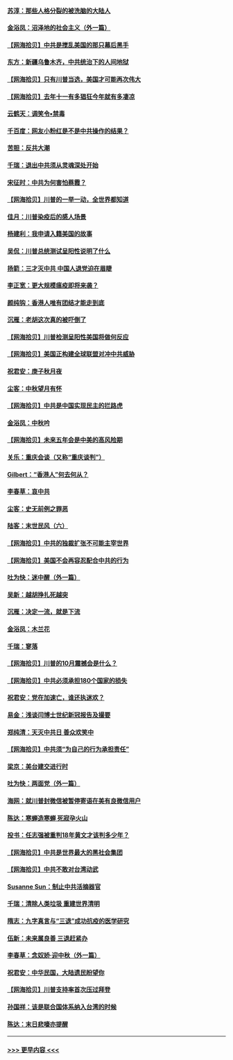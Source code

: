 #### [苏淳：那些人格分裂的被洗脑的大陆人](../pages/nsc993/n12467858.md?t=10120351) 
#### [金浴凤：沼泽地的社会主义（外一篇）](../pages/nsc993/n12467792.md?t=10120351) 
#### [【网海拾贝】中共是搅乱美国的那只幕后黑手](../pages/nsc993/n12467700.md?t=10120351) 
#### [东方：新疆乌鲁木齐，中共统治下的人间地狱](../pages/nsc993/n12466075.md?t=10120351) 
#### [【网海拾贝】只有川普当选，美国才可能再次伟大](../pages/nsc993/n12466013.md?t=10120351) 
#### [【网海拾贝】去年十一有多猖狂今年就有多凄凉](../pages/nsc993/n12463649.md?t=10120351) 
#### [云鹤天：调笑令▪禁毒](../pages/nsc993/n12462975.md?t=10120351) 
#### [千百度：网友小粉红是不是中共操作的结果？](../pages/nsc993/n12461025.md?t=10120351) 
#### [苦胆：反共大潮](../pages/nsc993/n12459469.md?t=10120351) 
#### [千瑞：退出中共须从灵魂深处开始](../pages/nsc993/n12459437.md?t=10120351) 
#### [宋征时：中共为何害怕蔡霞？](../pages/nsc993/n12459097.md?t=10120351) 
#### [【网海拾贝】川普的一举一动，全世界都知道](../pages/nsc993/n12458825.md?t=10120351) 
#### [佳月：川普染疫后的感人场景](../pages/nsc993/n12456994.md?t=10120351) 
#### [杨建利：我申请入籍美国的故事](../pages/nsc993/n12455635.md?t=10120351) 
#### [吴侃：川普总统测试呈阳性说明了什么](../pages/nsc993/n12451869.md?t=10120351) 
#### [扬箭：三才灭中共 中国人退党迫在眉睫](../pages/nsc993/n12451842.md?t=10120351) 
#### [李正宽：更大规模瘟疫即将来袭？](../pages/nsc993/n12451455.md?t=10120351) 
#### [颜纯钩：香港人唯有团结才能走到底](../pages/nsc993/n12450870.md?t=10120351) 
#### [沉雁：老胡这次真的被吓倒了](../pages/nsc993/n12449796.md?t=10120351) 
#### [【网海拾贝】川普检测呈阳性美国将做何反应](../pages/nsc993/n12449042.md?t=10120351) 
#### [【网海拾贝】美国正构建全球联盟对冲中共威胁](../pages/nsc993/n12446580.md?t=10120351) 
#### [祝君安：庚子秋月夜](../pages/nsc993/n12445870.md?t=10120351) 
#### [尘客：中秋望月有怀](../pages/nsc993/n12444632.md?t=10120351) 
#### [【网海拾贝】中共是中国实现民主的拦路虎](../pages/nsc993/n12443573.md?t=10120351) 
#### [金浴凤：中秋吟](../pages/nsc993/n12441773.md?t=10120351) 
#### [【网海拾贝】未来五年会是中美的高风险期](../pages/nsc993/n12440760.md?t=10120351) 
#### [关乐：重庆会谈（又称“重庆谈判”）](../pages/nsc993/n12437525.md?t=10120351) 
#### [Gilbert：“香港人”何去何从？](../pages/nsc993/n12435894.md?t=10120351) 
#### [李春草：哀中共](../pages/nsc993/n12435874.md?t=10120351) 
#### [尘客：史无前例之罪恶](../pages/nsc993/n12435762.md?t=10120351) 
#### [陆客：末世民风（六）](../pages/nsc993/n12435354.md?t=10120351) 
#### [【网海拾贝】中共的独裁扩张不可能主宰世界](../pages/nsc993/n12435151.md?t=10120351) 
#### [【网海拾贝】美国不会再容忍配合中共的行为](../pages/nsc993/n12433808.md?t=10120351) 
#### [吐为快：迷中醒（外一篇）](../pages/nsc993/n12433585.md?t=10120351) 
#### [吴新：越胡挣扎死越突](../pages/nsc993/n12433562.md?t=10120351) 
#### [沉雁：决定一流，就是下流](../pages/nsc993/n12432128.md?t=10120351) 
#### [金浴凤：木兰花](../pages/nsc993/n12432124.md?t=10120351) 
#### [千瑞：寥落](../pages/nsc993/n12432071.md?t=10120351) 
#### [【网海拾贝】川普的10月震撼会是什么？](../pages/nsc993/n12431624.md?t=10120351) 
#### [【网海拾贝】中共必须承担180个国家的损失](../pages/nsc993/n12428893.md?t=10120351) 
#### [祝君安：党在加速亡，谁还执迷欢？](../pages/nsc993/n12428652.md?t=10120351) 
#### [易金：浅谈闫博士世纪新冠报告及撮要](../pages/nsc993/n12426822.md?t=10120351) 
#### [郑纯清：天灭中共日 善众欢笑中](../pages/nsc993/n12426784.md?t=10120351) 
#### [【网海拾贝】中共须“为自己的行为承担责任”](../pages/nsc993/n12426067.md?t=10120351) 
#### [梁京：美台建交进行时](../pages/nsc993/n12424066.md?t=10120351) 
#### [吐为快：两面党（外一篇）](../pages/nsc993/n12424043.md?t=10120351) 
#### [海网：就川普封微信被暂停寄语在美有良微信用户](../pages/nsc993/n12424021.md?t=10120351) 
#### [陈达：寒蝉造寒蝉 死寂孕火山](../pages/nsc993/n12423958.md?t=10120351) 
#### [投书：任志强被重判18年黄文才该判多少年？](../pages/nsc993/n12423672.md?t=10120351) 
#### [【网海拾贝】中共是世界最大的黑社会集团](../pages/nsc993/n12423543.md?t=10120351) 
#### [【网海拾贝】中共不敢对台湾动武](../pages/nsc993/n12421418.md?t=10120351) 
#### [Susanne Sun：制止中共活摘器官](../pages/nsc993/n12419654.md?t=10120351) 
#### [千瑞：清除人类垃圾 重建世界清明](../pages/nsc993/n12419414.md?t=10120351) 
#### [隋志：九字真言与“三退”成功抗疫的医学研究](../pages/nsc993/n12419248.md?t=10120351) 
#### [伍新：未来属良善 三退赶紧办](../pages/nsc993/n12418496.md?t=10120351) 
#### [李春草：念奴娇·迎中秋（外一篇）](../pages/nsc993/n12418465.md?t=10120351) 
#### [祝君安：中华民国，大陆遗民盼望你](../pages/nsc993/n12418089.md?t=10120351) 
#### [【网海拾贝】川普支持率首次压过拜登](../pages/nsc993/n12418050.md?t=10120351) 
#### [孙国祥：该是联合国体系纳入台湾的时候](../pages/nsc993/n12417369.md?t=10120351) 
#### [陈达：末日悲嚎亦提醒](../pages/nsc993/n12416736.md?t=10120351) 

----
#### [ >>> 更早内容 <<< ](../indexes/nsc993-earlier.md)
